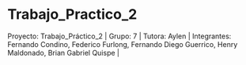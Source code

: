 # Trabajo_Practico_2
Proyecto: Trabajo_Práctico_2 | Grupo: 7 | Tutora: Aylen | Integrantes: Fernando Condino, Federico Furlong, Fernando Diego Guerrico, Henry Maldonado, Brian Gabriel Quispe |
